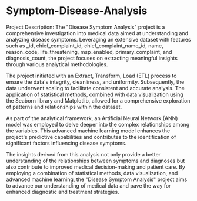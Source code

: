 # Symptom-Disease-Analysis


Project Description:
The "Disease Symptom Analysis" project is a comprehensive investigation into medical data aimed at understanding and analyzing disease symptoms. Leveraging an extensive dataset with features such as _id, chief_complaint_id, chief_complaint_name_id, name, reason_code, life_threatening, msp_enabled, primary_complaint, and diagnosis_count, the project focuses on extracting meaningful insights through various analytical methodologies.

The project initiated with an Extract, Transform, Load (ETL) process to ensure the data's integrity, cleanliness, and uniformity. Subsequently, the data underwent scaling to facilitate consistent and accurate analysis. The application of statistical methods, combined with data visualization using the Seaborn library and Matplotlib, allowed for a comprehensive exploration of patterns and relationships within the dataset.

As part of the analytical framework, an Artificial Neural Network (ANN) model was employed to delve deeper into the complex relationships among the variables. This advanced machine learning model enhances the project's predictive capabilities and contributes to the identification of significant factors influencing disease symptoms.

The insights derived from this analysis not only provide a better understanding of the relationships between symptoms and diagnoses but also contribute to improved medical decision-making and patient care. By employing a combination of statistical methods, data visualization, and advanced machine learning, the "Disease Symptom Analysis" project aims to advance our understanding of medical data and pave the way for enhanced diagnostic and treatment strategies.
